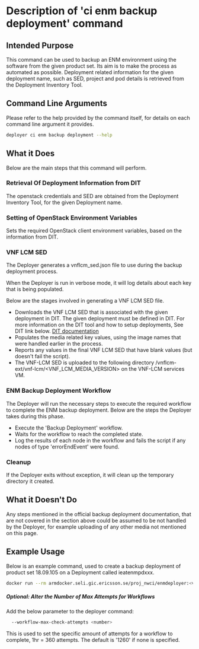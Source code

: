 # Description of 'ci enm backup deployment' command

## Intended Purpose
This command can be used to backup an ENM environment using the software from the given product set. Its aim is to make the process as automated as possible.
Deployment related information for the given deployment name, such as SED, project and pod details is retrieved from the Deployment Inventory Tool.

## Command Line Arguments
Please refer to the help provided by the command itself, for details on each command line argument it provides.

```bash
deployer ci enm backup deployment --help
```


## What it Does
Below are the main steps that this command will perform.

### Retrieval Of Deployment Information from DIT
The openstack credentials and SED are obtained from the Deployment Inventory Tool, for the given Deployment name.

### Setting of OpenStack Environment Variables
Sets the required OpenStack client environment variables, based on the information from DIT.

### VNF LCM SED
The Deployer generates a vnflcm_sed.json file to use during the backup deployment process.

When the Deployer is run in verbose mode, it will log details about each key that is being populated.

Below are the stages involved in generating a VNF LCM SED file.

* Downloads the VNF LCM SED that is associated with the given deployment in DIT.
  The given deployment must be defined in DIT.
  For more information on the DIT tool and how to setup deployments, See DIT link below.
  [DIT documentation](https://atvdit.athtem.eei.ericsson.se/helpdocs/#help/app/helpdocs)
* Populates the media related key values, using the image names that were handled earlier in the process.
* Reports any values in the final VNF LCM SED that have blank values (but doesn't fail the script).
* The VNF-LCM SED is uploaded to the following directory /vnflcm-ext/vnf-lcm/\<VNF_LCM_MEDIA_VERSION> on the VNF-LCM services VM.


### ENM Backup Deployment Workflow
The Deployer will run the necessary steps to execute the required workflow to complete the ENM backup deployment. Below are the steps the Deployer takes during this phase.

* Execute the 'Backup Deployment' workflow.
* Waits for the workflow to reach the completed state.
* Log the results of each node in the workflow and fails the script if any nodes of type 'errorEndEvent' were found.


### Cleanup
If the Deployer exits without exception, it will clean up the temporary directory it created.

## What it Doesn't Do
Any steps mentioned in the official backup deployment documentation, that are not covered in the section above could be assumed to be not handled by the Deployer, for example uploading of any other media not mentioned on this page.


## Example Usage
Below is an example command, used to create a backup deployment of product set 18.09.105 on a Deployment called ieatenmpdxxx.

```bash
docker run --rm armdocker.seli.gic.ericsson.se/proj_nwci/enmdeployer:<version> ci enm backup deployment --deployment-name ieatenmpdxxx --product-set 18.09::18.09.105 --backup-tag backup_17.14.100 --debug
```

##### Optional: Alter the Number of Max Attempts for Workflows
Add the below parameter to the deployer command:

```bash
  --workflow-max-check-attempts <number>
```
This is used to set the specific amount of attempts for a workflow to complete, 1hr = 360 attempts.
The default is '1260' if none is specified.
